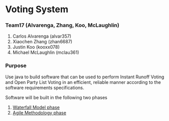 # Voting System

### Team17 (Alvarenga, Zhang, Koo, McLaughlin)

1)  Carlos Alvarenga (alvar357)
2)  Xiaochen Zhang (zhan6687)
3)  Justin Koo (kooxx078)
4)  Michael McLaughlin (mclau361)

### Purpose
Use java to build software that can be used to perform Instant Runoff Voting and Open Party List Voting in an efficient, reliable manner according to the software requirements specifications.

Software will be built in the following two phases
1. [Waterfall Model phase](https://github.com/carlosandfound/Voting-System/blob/master/Project1/project%20guidelines.pdf)    
2. [Agile Methodology phase](https://github.com/carlosandfound/Voting-System/blob/master/Project2/project%20guidelines.pdf)
